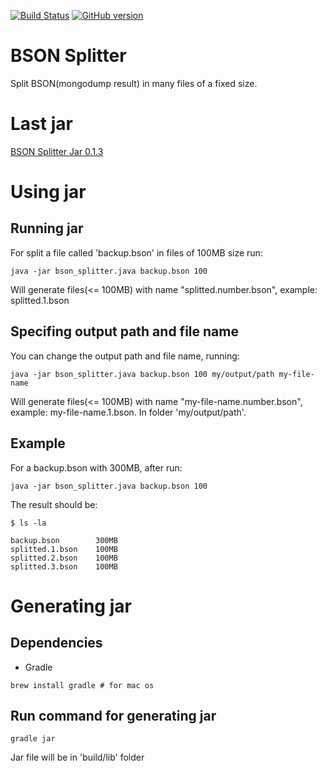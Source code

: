[![Build Status](https://travis-ci.org/alangalvino/BSON-Splitter.png)](https://api.travis-ci.org/alangalvino/BSON-Splitter)
[![GitHub version](https://badge.fury.io/gh/alangalvino%2FBSON-Splitter.svg)](http://badge.fury.io/gh/alangalvino%2FBSON-Splitter)

# BSON Splitter

Split BSON(mongodump result) in many files of a fixed size.

# Last jar

[BSON Splitter Jar 0.1.3](https://github.com/alangalvino/BSON-Splitter/raw/develop/bson_splitter.jar)


# Using jar

## Running jar

For split a file called 'backup.bson' in files of 100MB size run:

```
java -jar bson_splitter.java backup.bson 100
```

Will generate files(<= 100MB) with name "splitted.number.bson", example: splitted.1.bson

## Specifing output path and file name

You can change the output path and file name, running:


```
java -jar bson_splitter.java backup.bson 100 my/output/path my-file-name
```

Will generate files(<= 100MB) with name "my-file-name.number.bson", example: my-file-name.1.bson. In folder 'my/output/path'.

## Example

For a backup.bson with 300MB, after run:

```
java -jar bson_splitter.java backup.bson 100
```

The result should be:

```
$ ls -la

backup.bson        300MB
splitted.1.bson    100MB
splitted.2.bson    100MB
splitted.3.bson    100MB
```

# Generating jar

## Dependencies

- Gradle

```
brew install gradle # for mac os
```

## Run command for generating jar

```
gradle jar
```

Jar file will be in 'build/lib' folder
